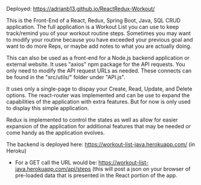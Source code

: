 Deployed: https://adrianb13.github.io/ReactRedux-Workout/

This is the Front-End of a React, Redux, Spring Boot, Java, SQL CRUD application.
The full application is a Workout List you can use to keep track/remind you of your workout routine steps.  Sometimes you may want to modify your routine because you have exceeded your previous goal and want to do more Reps, or maybe add notes to what you are actually doing.

This can also be used as a front-end for a Node.js backend application or external website. It uses "axios" npm package for the API requests.  You only need to modify the API request URLs as needed.  These connects can be found in the "src/utils/" folder under "API.js".

It uses only a single-page to dispay your Create, Read, Update, and Delete options.  The react-router was implemented and can be use to expand the capabilities of the application with extra features. But for now is only used to display this simple application.

Redux is implemented to control the states as well as allow for easier expansion of the application for additional features that may be needed or come handy as the application evolves.

The backend is deployed here: https://workout-list-java.herokuapp.com/ (in Heroku)
- For a GET call the URL would be: https://workout-list-java.herokuapp.com/api/steps (this will post a json on your browser of pre-loaded data that is presented in the React portion of the app.

